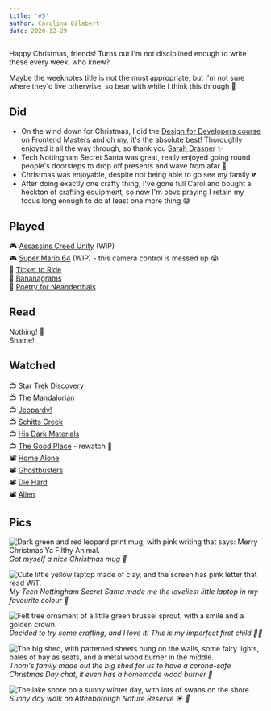 ```yaml
---
title: '#5'
author: Carolina Gilabert
date: 2020-12-29
---
```


Happy Christmas, friends! Turns out I'm not disciplined enough to write these every week, who knew?

Maybe the weeknotes title is not the most appropriate, but I'm not sure where they'd live otherwise, so bear with while I think this through 🤔

## Did

- On the wind down for Christmas, I did the [Design for Developers course on Frontend Masters](https://frontendmasters.com/courses/design-for-developers/) and oh my, it's the absolute best! Thoroughly enjoyed it all the way through, so thank you [Sarah Drasner](https://twitter.com/sarah_edo) ✨
- Tech Nottingham Secret Santa was great, really enjoyed going round people's doorsteps to drop off presents and wave from afar 🎁
- Christmas was enjoyable, despite not being able to go see my family 💔
- After doing exactly one crafty thing, I've gone full Carol and bought a heckton of crafting equipment, so now I'm obvs praying I retain my focus long enough to do at least one more thing 😅

## Played

🎮  [Assassins Creed Unity](https://store.playstation.com/en-gb/product/EP0001-CUSA00605_00-AC5GAMEPS4000001) (WIP)  
🎮  [Super Mario 64](https://www.nintendo.co.uk/Games/Nintendo-Switch/Super-Mario-3D-All-Stars-1832369.html) (WIP) - this camera control is messed up 😭  
🎲  [Ticket to Ride](https://www.board-game.co.uk/product/ticket-to-ride-europe/)  
🎲  [Bananagrams](https://www.board-game.co.uk/product/bananagrams/)  
🎲  [Poetry for Neanderthals](https://www.board-game.co.uk/product/poetry-for-neanderthals/)  

## Read

Nothing! 🙈  
Shame! 

## Watched

📺 [Star Trek Discovery](https://www.netflix.com/title/80126024)  
📺 [The Mandalorian](https://www.disneyplus.com/series/the-mandalorian/3jLIGMDYINqD)  
📺 [Jeopardy!](https://www.netflix.com/title/81034099)  
📺 [Schitts Creek](https://www.netflix.com/title/80036165)  
📺 [His Dark Materials](https://www.bbc.co.uk/programmes/m000b1v2)  
📺 [The Good Place](https://www.netflix.com/gb/title/80113701) - rewatch 🙈  
📽 [Home Alone](https://www.imdb.com/title/tt0099785/)  
📽 [Ghostbusters](https://www.imdb.com/title/tt0087332)  
📽 [Die Hard](https://www.imdb.com/title/tt0095016)  
📽 [Alien](https://www.imdb.com/title/tt0078748)  

## Pics

![Dark green and red leopard print mug, with pink writing that says: Merry Christmas Ya Filthy Animal.](mug.jpg)
_Got myself a nice Christmas mug 🎄_

![Cute little yellow laptop made of clay, and the screen has pink letter that read WiT.](laptop.jpg)
_My Tech Nottingham Secret Santa made me the loveliest little laptop in my favourite colour 💛_

![Felt tree ornament of a little green brussel sprout, with a smile and a golden crown.](sprout.jpg)
_Decided to try some crafting, and I love it! This is my imperfect first child ☝🏼_

![The big shed, with patterned sheets hung on the walls, some fairy lights, bales of hay as seats, and a metal wood burner in the middle.](shed.jpg)
_Thom's family made out the big shed for us to have a corona-safe Christmas Day chat, it even has a homemade wood burner 🥰_

![The lake shore on a sunny winter day, with lots of swans on the shore.](swans.jpg)
_Sunny day walk on Attenborough Nature Reserve ☀️ 🦢_